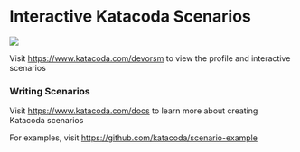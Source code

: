 # Interactive Katacoda Scenarios

[![](http://shields.katacoda.com/katacoda/devorsm/count.svg)](https://www.katacoda.com/devorsm "Get your profile on Katacoda.com")

Visit https://www.katacoda.com/devorsm to view the profile and interactive scenarios

### Writing Scenarios
Visit https://www.katacoda.com/docs to learn more about creating Katacoda scenarios

For examples, visit https://github.com/katacoda/scenario-example
